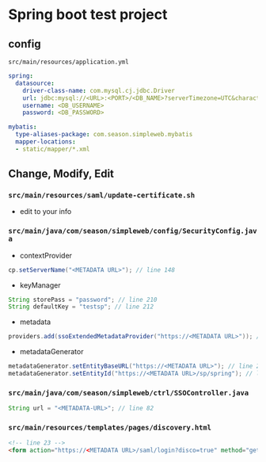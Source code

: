 # Spring boot test project

## config

`src/main/resources/application.yml`

```yaml
spring:
  datasource:
    driver-class-name: com.mysql.cj.jdbc.Driver
    url: jdbc:mysql://<URL>:<PORT>/<DB_NAME>?serverTimezone=UTC&characterEncoding=UTF-8
    username: <DB_USERNAME>
    password: <DB_PASSWORD>

mybatis:
  type-aliases-package: com.season.simpleweb.mybatis
  mapper-locations:
  - static/mapper/*.xml
```

## Change, Modify, Edit

### `src/main/resources/saml/update-certificate.sh`
- edit to your info

### `src/main/java/com/season/simpleweb/config/SecurityConfig.java`

- contextProvider
```java
cp.setServerName("<METADATA URL>"); // line 148
```

- keyManager
```java
String storePass = "password"; // line 210
String defaultKey = "testsp"; // line 212
```

- metadata
```java
providers.add(ssoExtendedMetadataProvider("https://<METADATA URL>")); // line 270
```

- metadataGenerator
```java
metadataGenerator.setEntityBaseURL("https://<METADATA URL>"); // line 279
metadataGenerator.setEntityId("https://<METADATA URL>/sp/spring"); // line 280
```

### `src/main/java/com/season/simpleweb/ctrl/SSOController.java`
```java
String url = "<METADATA-URL>"; // line 82
```

### `src/main/resources/templates/pages/discovery.html`
```html
<!-- line 23 -->
<form action="https://<METADATA URL>/saml/login?disco=true" method="get"> 
```
